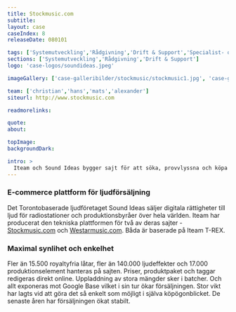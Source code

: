 ```yaml
---
title: Stockmusic.com
subtitle:
layout: case
caseIndex: 8
releaseDate: 080101

tags: ['Systemutveckling','Rådgivning','Drift & Support','Specialist- och projektstöd','Systemförvaltning']
sections: ['Systemutveckling','Rådgivning','Drift & Support']
logo: 'case-logos/soundideas.jpeg'

imageGallery: ['case-galleribilder/stockmusic/stockmusic1.jpg', 'case-galleribilder/stockmusic/stockmusic2.jpg', 'case-galleribilder/stockmusic/stockmusic3.jpg']

team: ['christian','hans','mats','alexander']
siteurl: http://www.stockmusic.com

readmorelinks:

quote:
about:

topImage:
backgroundDark:

intro: >
  Iteam och Sound Ideas bygger sajt för att söka, provvlyssna och köpa musik, ljudeffekter och produktionselement.
---
```


### E-commerce plattform för ljudförsäljning
Det Torontobaserade ljudföretaget Sound Ideas säljer digitala rättigheter till ljud för radiostationer och produktionsbyråer över hela världen. Iteam har producerat den tekniska plattformen för två av deras sajter - <a href="http://www.stockmusic.com" target="blank">Stockmusic.com</a> och <a href="http://www.westarmusic.com" target="blank">Westarmusic.com</a>. Båda är baserade på Iteam T-REX.

### Maximal synlihet och enkelhet
Fler än 15.500 royaltyfria låtar, fler än 140.000 ljudeffekter och 17.000 produktionselement hanteras på sajten. Priser, produktpaket och taggar redigeras direkt online. Uppladdning av stora mängder sker i batcher. Och allt exponeras mot Google Base vilket i sin tur ökar försäljningen. Stor vikt har lagts vid att göra det så enkelt som möjligt i själva köpögonblicket. De senaste åren har försäljningen ökat stabilt.
